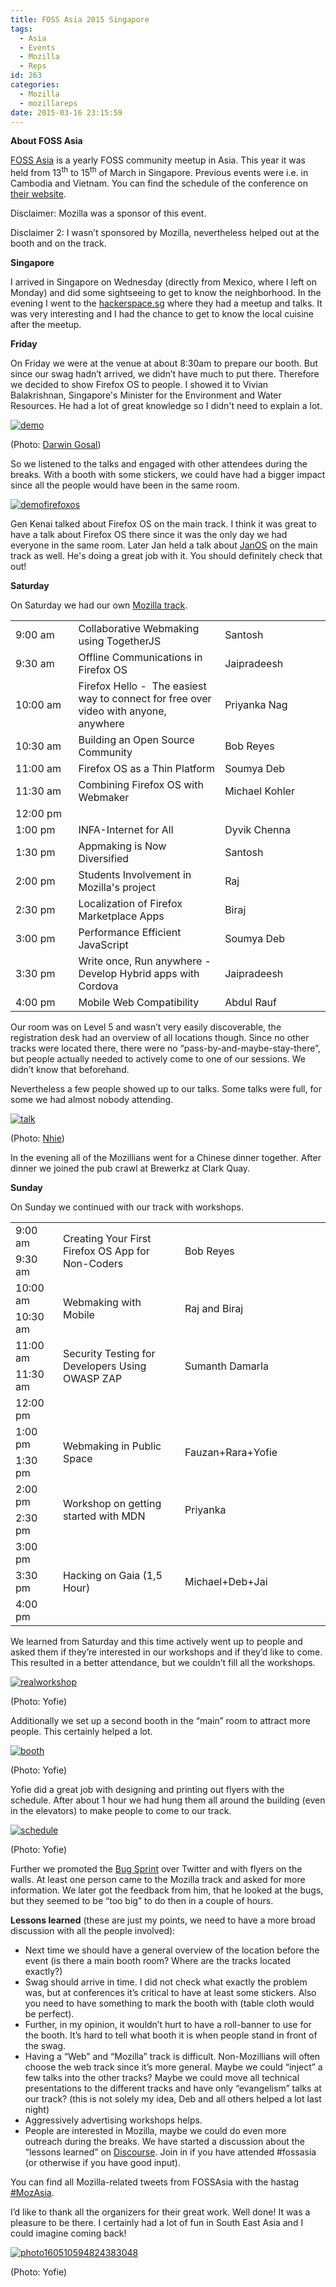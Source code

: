 ```yaml
---
title: FOSS Asia 2015 Singapore
tags:
  - Asia
  - Events
  - Mozilla
  - Reps
id: 263
categories:
  - Mozilla
  - mozillareps
date: 2015-03-16 23:15:59
---
```


**About FOSS Asia**

[FOSS Asia](http://fossasia.org/) is a yearly FOSS community meetup in Asia. This year it was held from 13<sup>th</sup> to 15<sup>th</sup> of March in Singapore. Previous events were i.e. in Cambodia and Vietnam. You can find the schedule of the conference on [their website](http://2015.fossasia.org/#schedule).

Disclaimer: Mozilla was a sponsor of this event.

Disclaimer 2: I wasn’t sponsored by Mozilla, nevertheless helped out at the booth and on the track.

**Singapore**

I arrived in Singapore on Wednesday (directly from Mexico, where I left on Monday) and did some sightseeing to get to know the neighborhood. In the evening I went to the [hackerspace.sg](http://hackerspace.sg/) where they had a meetup and talks. It was very interesting and I had the chance to get to know the local cuisine after the meetup.

**Friday**

On Friday we were at the venue at about 8:30am to prepare our booth. But since our swag hadn’t arrived, we didn’t have much to put there. Therefore we decided to show Firefox OS to people. I showed it to Vivian Balakrishnan, Singapore's Minister for the Environment and Water Resources. He had a lot of great knowledge so I didn't need to explain a lot.

[![demo](http://www.michaelkohler.info/wp-content/uploads/2015/03/demo-768x1024.jpg)](http://www.michaelkohler.info/wp-content/uploads/2015/03/demo.jpg)

(Photo: [Darwin Gosal](https://twitter.com/gosaldar))

So we listened to the talks and engaged with other attendees during the breaks. With a booth with some stickers, we could have had a bigger impact since all the people would have been in the same room.

[![demofirefoxos](http://www.michaelkohler.info/wp-content/uploads/2015/03/demofirefoxos-1024x768.jpg)](http://www.michaelkohler.info/wp-content/uploads/2015/03/demofirefoxos.jpg)

Gen Kenai talked about Firefox OS on the main track. I think it was great to have a talk about Firefox OS there since it was the only day we had everyone in the same room. Later Jan held a talk about [JanOS](http://janos.io/) on the main track as well. He's doing a great job with it. You should definitely check that out!

**Saturday**

On Saturday we had our own [Mozilla track](http://fossasia.org/track/FOSSASIA-Mozilla.pdf).
<table width="552">
<tbody>
<tr>
<td width="104" data-sheets-value="[null,3,null,0.375]" data-sheets-numberformat="[null,6,&quot;h:mm am/pm&quot;,1]">9:00 am</td>
<td width="265" data-sheets-value="[null,2,&quot;Collaborative Webmaking using TogetherJS&quot;]">Collaborative Webmaking using TogetherJS</td>
<td width="183" data-sheets-value="[null,2,&quot;Santosh&quot;]">Santosh</td>
</tr>
<tr>
<td width="104" data-sheets-value="[null,3,null,0.3958333333333333]" data-sheets-numberformat="[null,6,&quot;h:mm am/pm&quot;,1]">9:30 am</td>
<td width="265" data-sheets-value="[null,2,&quot;Offline Communications in Firefox OS&quot;]">Offline Communications in Firefox OS</td>
<td width="183" data-sheets-value="[null,2,&quot;Jaipradeesh&quot;]">Jaipradeesh</td>
</tr>
<tr>
<td width="104" data-sheets-value="[null,3,null,0.4166666666666667]" data-sheets-numberformat="[null,6,&quot;h:mm am/pm&quot;,1]">10:00 am</td>
<td width="265" data-sheets-value="[null,2,&quot;Firefox Hello -\u00a0 The easiest way to connect for free over video with anyone, anywhere&quot;]">Firefox Hello -  The easiest way to connect for free over video with anyone, anywhere</td>
<td width="183" data-sheets-value="[null,2,&quot;Priyanka Nag&quot;]">Priyanka Nag</td>
</tr>
<tr>
<td width="104" data-sheets-value="[null,3,null,0.4375]" data-sheets-numberformat="[null,6,&quot;h:mm am/pm&quot;,1]">10:30 am</td>
<td width="265" data-sheets-value="[null,2,&quot;Building an Open Source Community&quot;]">Building an Open Source Community</td>
<td width="183" data-sheets-value="[null,2,&quot;Bob Reyes&quot;]">Bob Reyes</td>
</tr>
<tr>
<td width="104" data-sheets-value="[null,3,null,0.4583333333333333]" data-sheets-numberformat="[null,6,&quot;h:mm am/pm&quot;,1]">11:00 am</td>
<td width="265" data-sheets-value="[null,2,&quot;Firefox OS as a Thin Platform&quot;]">Firefox OS as a Thin Platform</td>
<td width="183" data-sheets-value="[null,2,&quot;Soumya Deb&quot;]">Soumya Deb</td>
</tr>
<tr>
<td width="104" data-sheets-value="[null,3,null,0.4791666666666667]" data-sheets-numberformat="[null,6,&quot;h:mm am/pm&quot;,1]">11:30 am</td>
<td width="265" data-sheets-value="[null,2,&quot;Combining Firefox OS with Webmaker&quot;]">Combining Firefox OS with Webmaker</td>
<td width="183" data-sheets-value="[null,2,&quot;Michael Kohler&quot;]">Michael Kohler</td>
</tr>
<tr>
<td width="104" data-sheets-value="[null,3,null,0.5]" data-sheets-numberformat="[null,6,&quot;h:mm am/pm&quot;,1]">12:00 pm</td>
<td width="265"></td>
<td width="183"></td>
</tr>
<tr>
<td width="104" data-sheets-value="[null,3,null,0.5416666666666666]" data-sheets-numberformat="[null,6,&quot;h:mm am/pm&quot;,1]">1:00 pm</td>
<td width="265" data-sheets-value="[null,2,&quot;INFA-Internet for All&quot;]">INFA-Internet for All</td>
<td width="183" data-sheets-value="[null,2,&quot;Dyvik Chenna&quot;]">Dyvik Chenna</td>
</tr>
<tr>
<td width="104" data-sheets-value="[null,3,null,0.5625]" data-sheets-numberformat="[null,6,&quot;h:mm am/pm&quot;,1]">1:30 pm</td>
<td width="265" data-sheets-value="[null,2,&quot;Appmaking is Now Diversified&quot;]">Appmaking is Now Diversified</td>
<td width="183" data-sheets-value="[null,2,&quot;Santosh&quot;]">Santosh</td>
</tr>
<tr>
<td width="104" data-sheets-value="[null,3,null,0.5833333333333334]" data-sheets-numberformat="[null,6,&quot;h:mm am/pm&quot;,1]">2:00 pm</td>
<td width="265" data-sheets-value="[null,2,&quot;Students Involvement in Mozilla's project&quot;]">Students Involvement in Mozilla's project</td>
<td width="183" data-sheets-value="[null,2,&quot;Raj&quot;]">Raj</td>
</tr>
<tr>
<td width="104" data-sheets-value="[null,3,null,0.6041666666666666]" data-sheets-numberformat="[null,6,&quot;h:mm am/pm&quot;,1]">2:30 pm</td>
<td width="265" data-sheets-value="[null,2,&quot;Localization of Firefox Marketplace Apps&quot;]">Localization of Firefox Marketplace Apps</td>
<td width="183" data-sheets-value="[null,2,&quot;Biraj&quot;]">Biraj</td>
</tr>
<tr>
<td width="104" data-sheets-value="[null,3,null,0.625]" data-sheets-numberformat="[null,6,&quot;h:mm am/pm&quot;,1]">3:00 pm</td>
<td width="265" data-sheets-value="[null,2,&quot;Performance Efficient JavaScript&quot;]">Performance Efficient JavaScript</td>
<td width="183" data-sheets-value="[null,2,&quot;Soumya Deb&quot;]">Soumya Deb</td>
</tr>
<tr>
<td width="104" data-sheets-value="[null,3,null,0.6458333333333334]" data-sheets-numberformat="[null,6,&quot;h:mm am/pm&quot;,1]">3:30 pm</td>
<td width="265" data-sheets-value="[null,2,&quot;Write once, Run anywhere - Develop Hybrid apps with Cordova&quot;]">Write once, Run anywhere - Develop Hybrid apps with Cordova</td>
<td width="183" data-sheets-value="[null,2,&quot;Jaipradeesh&quot;]">Jaipradeesh</td>
</tr>
<tr>
<td width="104" data-sheets-value="[null,3,null,0.6666666666666666]" data-sheets-numberformat="[null,6,&quot;h:mm am/pm&quot;,1]">4:00 pm</td>
<td width="265" data-sheets-value="[null,2,&quot;Mobile Web Compatibility&quot;]">Mobile Web Compatibility</td>
<td width="183" data-sheets-value="[null,2,&quot;Abdul Rauf&quot;]">Abdul Rauf</td>
</tr>
</tbody>
</table>
Our room was on Level 5 and wasn’t very easily discoverable, the registration desk had an overview of all locations though. Since no other tracks were located there, there were no “pass-by-and-maybe-stay-there”, but people actually needed to actively come to one of our sessions. We didn’t know that beforehand.

Nevertheless a few people showed up to our talks. Some talks were full, for some we had almost nobody attending.

[![talk](http://www.michaelkohler.info/wp-content/uploads/2015/03/talk.jpg)](http://www.michaelkohler.info/wp-content/uploads/2015/03/talk.jpg)

(Photo: [Nhie](https://twitter.com/nhie22))

In the evening all of the Mozillians went for a Chinese dinner together. After dinner we joined the pub crawl at Brewerkz at Clark Quay.

**Sunday**

On Sunday we continued with our track with workshops.
<table width="763">
<tbody>
<tr>
<td width="85" data-sheets-value="[null,3,null,0.375]" data-sheets-numberformat="[null,6,&quot;h:mm am/pm&quot;,1]">9:00 am</td>
<td rowspan="2" width="339" data-sheets-value="[null,2,&quot;Creating Your First Firefox OS App for Non-Coders&quot;]">Creating Your First Firefox OS App for Non-Coders</td>
<td rowspan="2" width="339" data-sheets-value="[null,2,&quot;Bob Reyes&quot;]">Bob Reyes</td>
</tr>
<tr>
<td width="85" data-sheets-value="[null,3,null,0.3958333333333333]" data-sheets-numberformat="[null,6,&quot;h:mm am/pm&quot;,1]">9:30 am</td>
</tr>
<tr>
<td width="85" data-sheets-value="[null,3,null,0.4166666666666667]" data-sheets-numberformat="[null,6,&quot;h:mm am/pm&quot;,1]">10:00 am</td>
<td rowspan="2" width="339" data-sheets-value="[null,2,&quot;Webmaking with Mobile&quot;]">Webmaking with Mobile</td>
<td rowspan="2" width="339" data-sheets-value="[null,2,&quot;Raj and Biraj&quot;]">Raj and Biraj</td>
</tr>
<tr>
<td width="85" data-sheets-value="[null,3,null,0.4375]" data-sheets-numberformat="[null,6,&quot;h:mm am/pm&quot;,1]">10:30 am</td>
</tr>
<tr>
<td width="85" data-sheets-value="[null,3,null,0.4583333333333333]" data-sheets-numberformat="[null,6,&quot;h:mm am/pm&quot;,1]">11:00 am</td>
<td rowspan="2" width="339" data-sheets-value="[null,2,&quot;Security Testing for Developers Using OWASP ZAP&quot;]">Security Testing for Developers Using OWASP ZAP</td>
<td rowspan="2" width="339" data-sheets-value="[null,2,&quot;Sumanth Damarla&quot;]">Sumanth Damarla</td>
</tr>
<tr>
<td width="85" data-sheets-value="[null,3,null,0.4791666666666667]" data-sheets-numberformat="[null,6,&quot;h:mm am/pm&quot;,1]">11:30 am</td>
</tr>
<tr>
<td width="85" data-sheets-value="[null,3,null,0.5]" data-sheets-numberformat="[null,6,&quot;h:mm am/pm&quot;,1]">12:00 pm</td>
<td width="339"></td>
<td width="339"></td>
</tr>
<tr>
<td width="85" data-sheets-value="[null,3,null,0.5416666666666666]" data-sheets-numberformat="[null,6,&quot;h:mm am/pm&quot;,1]">1:00 pm</td>
<td rowspan="2" width="339" data-sheets-value="[null,2,&quot;Webmaking in Public Space&quot;]">Webmaking in Public Space</td>
<td rowspan="2" width="339" data-sheets-value="[null,2,&quot;Fauzan+Rara+Yofie&quot;]">Fauzan+Rara+Yofie</td>
</tr>
<tr>
<td width="85" data-sheets-value="[null,3,null,0.5625]" data-sheets-numberformat="[null,6,&quot;h:mm am/pm&quot;,1]">1:30 pm</td>
</tr>
<tr>
<td width="85" data-sheets-value="[null,3,null,0.5833333333333334]" data-sheets-numberformat="[null,6,&quot;h:mm am/pm&quot;,1]">2:00 pm</td>
<td rowspan="2" width="339" data-sheets-value="[null,2,&quot;Workshop on getting started with MDN &quot;]">Workshop on getting started with MDN</td>
<td rowspan="2" width="339" data-sheets-value="[null,2,&quot;Priyanka&quot;]">Priyanka</td>
</tr>
<tr>
<td width="85" data-sheets-value="[null,3,null,0.6041666666666666]" data-sheets-numberformat="[null,6,&quot;h:mm am/pm&quot;,1]">2:30 pm</td>
</tr>
<tr>
<td width="85" data-sheets-value="[null,3,null,0.625]" data-sheets-numberformat="[null,6,&quot;h:mm am/pm&quot;,1]">3:00 pm</td>
<td rowspan="3" width="339" data-sheets-value="[null,2,&quot;Hacking on Gaia (1,5 Hour)&quot;]">Hacking on Gaia (1,5 Hour)</td>
<td rowspan="3" width="339" data-sheets-value="[null,2,&quot;Michael+Deb+Jai&quot;]">Michael+Deb+Jai</td>
</tr>
<tr>
<td width="85" data-sheets-value="[null,3,null,0.6458333333333334]" data-sheets-numberformat="[null,6,&quot;h:mm am/pm&quot;,1]">3:30 pm</td>
</tr>
<tr>
<td width="85" data-sheets-value="[null,3,null,0.6666666666666666]" data-sheets-numberformat="[null,6,&quot;h:mm am/pm&quot;,1]">4:00 pm</td>
</tr>
</tbody>
</table>
We learned from Saturday and this time actively went up to people and asked them if they’re interested in our workshops and if they’d like to come. This resulted in a better attendance, but we couldn’t fill all the workshops.

[![realworkshop](http://www.michaelkohler.info/wp-content/uploads/2015/03/realworkshop.jpg)](http://www.michaelkohler.info/wp-content/uploads/2015/03/realworkshop.jpg)

(Photo: Yofie)

Additionally we set up a second booth in the “main” room to attract more people. This certainly helped a lot.

[![booth](http://www.michaelkohler.info/wp-content/uploads/2015/03/booth.jpg)](http://www.michaelkohler.info/wp-content/uploads/2015/03/booth.jpg)

(Photo: Yofie)

Yofie did a great job with designing and printing out flyers with the schedule. After about 1 hour we had hung them all around the building (even in the elevators) to make people to come to our track.

[![schedule](http://www.michaelkohler.info/wp-content/uploads/2015/03/schedule.jpg)](http://www.michaelkohler.info/wp-content/uploads/2015/03/schedule.jpg)

(Photo: Yofie)

Further we promoted the [Bug Sprint](https://mozbugsprints.org/e/fossasia-2015) over Twitter and with flyers on the walls. At least one person came to the Mozilla track and asked for more information. We later got the feedback from him, that he looked at the bugs, but they seemed to be “too big” to do then in a couple of hours.

**Lessons learned** (these are just my points, we need to have a more broad discussion with all the people involved):

*   Next time we should have a general overview of the location before the event (is there a main booth room? Where are the tracks located exactly?)
*   Swag should arrive in time. I did not check what exactly the problem was, but at conferences it’s critical to have at least some stickers. Also you need to have something to mark the booth with (table cloth would be perfect).
*   Further, in my opinion, it wouldn’t hurt to have a roll-banner to use for the booth. It’s hard to tell what booth it is when people stand in front of the swag.
*   Having a “Web” and “Mozilla” track is difficult. Non-Mozillians will often choose the web track since it’s more general. Maybe we could “inject” a few talks into the other tracks? Maybe we could move all technical presentations to the different tracks and have only “evangelism” talks at our track? (this is not solely my idea, Deb and all others helped a lot last night)
*   Aggressively advertising workshops helps.
*   People are interested in Mozilla, maybe we could do even more outreach during the breaks.
We have started a discussion about the “lessons learned” on [Discourse](https://discourse.mozilla-community.org/t/fossasia-possible-improvements/1830). Join in if you have attended #fossasia (or otherwise if you have good input).

You can find all Mozilla-related tweets from FOSSAsia with the hastag [#MozAsia](https://twitter.com/hashtag/mozasia).

I’d like to thank all the organizers for their great work. Well done! It was a pleasure to be there. I certainly had a lot of fun in South East Asia and I could imagine coming back!

[![photo160510594824383048](http://www.michaelkohler.info/wp-content/uploads/2015/03/photo160510594824383048.jpg)](http://www.michaelkohler.info/wp-content/uploads/2015/03/photo160510594824383048.jpg)

(Photo: Yofie)